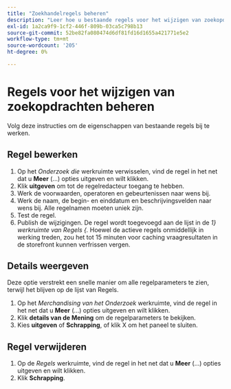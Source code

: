 ```yaml
---
title: "Zoekhandelregels beheren"
description: "Leer hoe u bestaande regels voor het wijzigen van zoekopdrachten beheert."
exl-id: 1a2ca9f9-1cf2-446f-809b-03ca5c798b13
source-git-commit: 52be82fa080474d6df81fd16d1655a421771e5e2
workflow-type: tm+mt
source-wordcount: '205'
ht-degree: 0%

---
```


# Regels voor het wijzigen van zoekopdrachten beheren

Volg deze instructies om de eigenschappen van bestaande regels bij te werken.

## Regel bewerken

1. Op het *Onderzoek die* werkruimte verwisselen, vind de regel in het net dat u **Meer** (...) opties uitgeven en wilt klikken.
1. Klik **uitgeven** om tot de regelredacteur toegang te hebben.
1. Werk de voorwaarden, operatoren en gebeurtenissen naar wens bij.
1. Werk de naam, de begin- en einddatum en beschrijvingsvelden naar wens bij. Alle regelnamen moeten uniek zijn.
1. Test de regel.
1. Publish de wijzigingen.
De regel wordt toegevoegd aan de lijst in de *1} werkruimte van Regels {.* Hoewel de actieve regels onmiddellijk in werking treden, zou het tot 15 minuten voor caching vraagresultaten in de storefront kunnen verfrissen vergen.

## Details weergeven

Deze optie verstrekt een snelle manier om alle regelparameters te zien, terwijl het blijven op de lijst van Regels.

1. Op het *Merchandising van het Onderzoek* werkruimte, vind de regel in het net dat u **Meer** (...) opties uitgeven en wilt klikken.
1. Klik **details van de Mening** om de regelparameters te bekijken.
1. Kies **uitgeven** of **Schrapping**, of klik X om het paneel te sluiten.

## Regel verwijderen

1. Op de *Regels* werkruimte, vind de regel in het net dat u **Meer** (...) opties uitgeven en wilt klikken.
1. Klik **Schrapping**.
